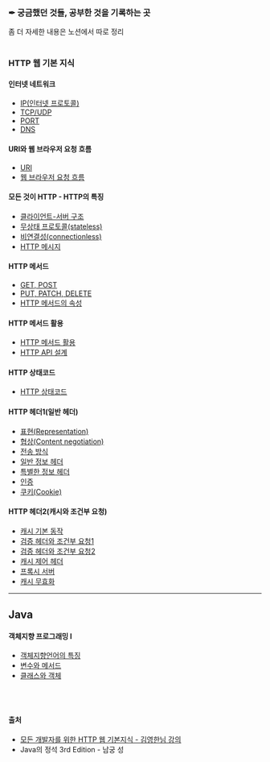 
### ✒ 궁금했던 것들, 공부한 것을 기록하는 곳
좀 더 자세한 내용은 노션에서 따로 정리 
<br/>
<br/>

### HTTP 웹 기본 지식
#### 인터넷 네트워크 
* [IP(인터넷 프로토콜)](https://github.com/k9want/TIL/blob/main/HTTP%20%EC%9B%B9%20%EA%B8%B0%EB%B3%B8%20%EC%A7%80%EC%8B%9D/%EC%9D%B8%ED%84%B0%EB%84%B7%20%EB%84%A4%ED%8A%B8%EC%9B%8C%ED%81%AC/IP.md)
* [TCP/UDP](https://github.com/k9want/TIL/blob/main/HTTP%20%EC%9B%B9%20%EA%B8%B0%EB%B3%B8%20%EC%A7%80%EC%8B%9D/%EC%9D%B8%ED%84%B0%EB%84%B7%20%EB%84%A4%ED%8A%B8%EC%9B%8C%ED%81%AC/TCP_UDP.md)
* [PORT](https://github.com/k9want/TIL/blob/main/HTTP%20%EC%9B%B9%20%EA%B8%B0%EB%B3%B8%20%EC%A7%80%EC%8B%9D/%EC%9D%B8%ED%84%B0%EB%84%B7%20%EB%84%A4%ED%8A%B8%EC%9B%8C%ED%81%AC/PORT.md)
* [DNS](https://github.com/k9want/TIL/blob/main/HTTP%20%EC%9B%B9%20%EA%B8%B0%EB%B3%B8%20%EC%A7%80%EC%8B%9D/%EC%9D%B8%ED%84%B0%EB%84%B7%20%EB%84%A4%ED%8A%B8%EC%9B%8C%ED%81%AC/DNS.md)

#### URI와 웹 브라우저 요청 흐름
* [URI](https://github.com/k9want/TIL/blob/main/HTTP%20%EC%9B%B9%20%EA%B8%B0%EB%B3%B8%20%EC%A7%80%EC%8B%9D/URI%EC%99%80%20%EC%9B%B9%20%EB%B8%8C%EB%9D%BC%EC%9A%B0%EC%A0%80%20%EC%9A%94%EC%B2%AD%20%ED%9D%90%EB%A6%84/URI.md)
* [웹 브라우저 요청 흐름](https://github.com/k9want/TIL/blob/main/HTTP%20%EC%9B%B9%20%EA%B8%B0%EB%B3%B8%20%EC%A7%80%EC%8B%9D/URI%EC%99%80%20%EC%9B%B9%20%EB%B8%8C%EB%9D%BC%EC%9A%B0%EC%A0%80%20%EC%9A%94%EC%B2%AD%20%ED%9D%90%EB%A6%84/%EC%9B%B9%20%EB%B8%8C%EB%9D%BC%EC%9A%B0%EC%A0%80%20%EC%9A%94%EC%B2%AD%20%ED%9D%90%EB%A6%84.md)

#### 모든 것이 HTTP - HTTP의 특징 
* [클라이언트-서버 구조](https://github.com/k9want/TIL/blob/main/HTTP%20%EC%9B%B9%20%EA%B8%B0%EB%B3%B8%20%EC%A7%80%EC%8B%9D/%EB%AA%A8%EB%93%A0%20%EA%B2%83%EC%9D%B4%20HTTP/%ED%81%B4%EB%9D%BC%EC%9D%B4%EC%96%B8%ED%8A%B8%20%EC%84%9C%EB%B2%84%20%EA%B5%AC%EC%A1%B0.md)
* [무상태 프로토콜(stateless)](https://github.com/k9want/TIL/blob/main/HTTP%20%EC%9B%B9%20%EA%B8%B0%EB%B3%B8%20%EC%A7%80%EC%8B%9D/%EB%AA%A8%EB%93%A0%20%EA%B2%83%EC%9D%B4%20HTTP/%EB%AC%B4%EC%83%81%ED%83%9C(Stateless)%20%ED%94%84%EB%A1%9C%ED%86%A0%EC%BD%9C.md)
* [비연결성(connectionless)](https://github.com/k9want/TIL/blob/main/HTTP%20%EC%9B%B9%20%EA%B8%B0%EB%B3%B8%20%EC%A7%80%EC%8B%9D/%EB%AA%A8%EB%93%A0%20%EA%B2%83%EC%9D%B4%20HTTP/%EB%B9%84%EC%97%B0%EA%B2%B0%EC%84%B1(connectionless).md)
* [HTTP 메시지](https://github.com/k9want/TIL/blob/main/HTTP%20%EC%9B%B9%20%EA%B8%B0%EB%B3%B8%20%EC%A7%80%EC%8B%9D/%EB%AA%A8%EB%93%A0%20%EA%B2%83%EC%9D%B4%20HTTP/HTTP%EB%A9%94%EC%8B%9C%EC%A7%80.md)

#### HTTP 메서드
* [GET, POST](https://github.com/k9want/TIL/blob/main/HTTP%20%EC%9B%B9%20%EA%B8%B0%EB%B3%B8%20%EC%A7%80%EC%8B%9D/HTTP%20%EB%A9%94%EC%84%9C%EB%93%9C/HTTP%EB%A9%94%EC%84%9C%EB%93%9C-GET%2CPOST.md)
* [PUT, PATCH, DELETE](https://github.com/k9want/TIL/blob/main/HTTP%20%EC%9B%B9%20%EA%B8%B0%EB%B3%B8%20%EC%A7%80%EC%8B%9D/HTTP%20%EB%A9%94%EC%84%9C%EB%93%9C/HTTP%EB%A9%94%EC%84%9C%EB%93%9C-PUT%2CPATCH%2CDELETE.md)
* [HTTP 메서드의 속성](https://github.com/k9want/TIL/blob/main/HTTP%20%EC%9B%B9%20%EA%B8%B0%EB%B3%B8%20%EC%A7%80%EC%8B%9D/HTTP%20%EB%A9%94%EC%84%9C%EB%93%9C/HTTP%EB%A9%94%EC%84%9C%EB%93%9C%EC%86%8D%EC%84%B1.md)

#### HTTP 메서드 활용
* [HTTP 메서드 활용](https://github.com/k9want/TIL/blob/main/HTTP%20%EC%9B%B9%20%EA%B8%B0%EB%B3%B8%20%EC%A7%80%EC%8B%9D/HTTP%20%EB%A9%94%EC%84%9C%EB%93%9C%20%ED%99%9C%EC%9A%A9/HTTP%20%EB%A9%94%EC%84%9C%EB%93%9C%20%ED%99%9C%EC%9A%A9.md)
* [HTTP API 설계](https://github.com/k9want/TIL/blob/main/HTTP%20%EC%9B%B9%20%EA%B8%B0%EB%B3%B8%20%EC%A7%80%EC%8B%9D/HTTP%20%EB%A9%94%EC%84%9C%EB%93%9C%20%ED%99%9C%EC%9A%A9/HTTP%20API%20%EC%84%A4%EA%B3%84.md)

#### HTTP 상태코드 
* [HTTP 상태코드](https://github.com/k9want/TIL/blob/main/HTTP%20%EC%9B%B9%20%EA%B8%B0%EB%B3%B8%20%EC%A7%80%EC%8B%9D/HTTP%20%EC%83%81%ED%83%9C%EC%BD%94%EB%93%9C/HTTP%20%EC%83%81%ED%83%9C%EC%BD%94%EB%93%9C.md)

#### HTTP 헤더1(일반 헤더)
* [표현(Representation)](https://github.com/k9want/TIL/blob/main/HTTP%20%EC%9B%B9%20%EA%B8%B0%EB%B3%B8%20%EC%A7%80%EC%8B%9D/HTTP-Header(1)/Representation(%ED%91%9C%ED%98%84).md)
* [협상(Content negotiation)](https://github.com/k9want/TIL/blob/main/HTTP%20%EC%9B%B9%20%EA%B8%B0%EB%B3%B8%20%EC%A7%80%EC%8B%9D/HTTP-Header(1)/Content%20negotiation.md)
* [전송 방식](https://github.com/k9want/TIL/blob/main/HTTP%20%EC%9B%B9%20%EA%B8%B0%EB%B3%B8%20%EC%A7%80%EC%8B%9D/HTTP-Header(1)/%EC%A0%84%EC%86%A1%20%EB%B0%A9%EC%8B%9D.md)
* [일반 정보 헤더](https://github.com/k9want/TIL/blob/main/HTTP%20%EC%9B%B9%20%EA%B8%B0%EB%B3%B8%20%EC%A7%80%EC%8B%9D/HTTP-Header(1)/%EC%9D%BC%EB%B0%98%20%EC%A0%95%EB%B3%B4%20%ED%97%A4%EB%8D%94.md)
* [특별한 정보 헤더](https://github.com/k9want/TIL/blob/main/HTTP%20%EC%9B%B9%20%EA%B8%B0%EB%B3%B8%20%EC%A7%80%EC%8B%9D/HTTP-Header(1)/%ED%8A%B9%EB%B3%84%ED%95%9C%20%EC%A0%95%EB%B3%B4%20%ED%97%A4%EB%8D%94.md)
* [인증](https://github.com/k9want/TIL/blob/main/HTTP%20%EC%9B%B9%20%EA%B8%B0%EB%B3%B8%20%EC%A7%80%EC%8B%9D/HTTP-Header(1)/%EC%9D%B8%EC%A6%9D.md)
* [쿠키(Cookie)](https://github.com/k9want/TIL/blob/main/HTTP%20%EC%9B%B9%20%EA%B8%B0%EB%B3%B8%20%EC%A7%80%EC%8B%9D/HTTP-Header(1)/%EC%BF%A0%ED%82%A4.md)

#### HTTP 헤더2(캐시와 조건부 요청)
* [캐시 기본 동작](https://github.com/k9want/TIL/blob/main/HTTP%20%EC%9B%B9%20%EA%B8%B0%EB%B3%B8%20%EC%A7%80%EC%8B%9D/HTTP%20Header(2)/%EC%BA%90%EC%8B%9C%20%EA%B8%B0%EB%B3%B8%20%EB%8F%99%EC%9E%91.md)
* [검증 헤더와 조건부 요청1](https://github.com/k9want/TIL/blob/main/HTTP%20%EC%9B%B9%20%EA%B8%B0%EB%B3%B8%20%EC%A7%80%EC%8B%9D/HTTP%20Header(2)/%EA%B2%80%EC%A6%9D%20%ED%97%A4%EB%8D%94%EC%99%80%20%EC%A1%B0%EA%B1%B4%EB%B6%80%20%EC%9A%94%EC%B2%AD1.md)
* [검증 헤더와 조건부 요청2](https://github.com/k9want/TIL/blob/main/HTTP%20%EC%9B%B9%20%EA%B8%B0%EB%B3%B8%20%EC%A7%80%EC%8B%9D/HTTP%20Header(2)/%EA%B2%80%EC%A6%9D%20%ED%97%A4%EB%8D%94%EC%99%80%20%EC%A1%B0%EA%B1%B4%EB%B6%80%20%EC%9A%94%EC%B2%AD2.md)
* [캐시 제어 헤더](https://github.com/k9want/TIL/blob/main/HTTP%20%EC%9B%B9%20%EA%B8%B0%EB%B3%B8%20%EC%A7%80%EC%8B%9D/HTTP%20Header(2)/%EC%BA%90%EC%8B%9C%EC%99%80%20%EC%A1%B0%EA%B1%B4%EB%B6%80%20%EC%9A%94%EC%B2%AD%20%ED%97%A4%EB%8D%94.md)
* [프록시 서버](https://github.com/k9want/TIL/blob/main/HTTP%20%EC%9B%B9%20%EA%B8%B0%EB%B3%B8%20%EC%A7%80%EC%8B%9D/HTTP%20Header(2)/%ED%94%84%EB%A1%9D%EC%8B%9C%20%EC%BA%90%EC%8B%9C.md)
* [캐시 무효화](https://github.com/k9want/TIL/blob/main/HTTP%20%EC%9B%B9%20%EA%B8%B0%EB%B3%B8%20%EC%A7%80%EC%8B%9D/HTTP%20Header(2)/%EC%BA%90%EC%8B%9C%20%EB%AC%B4%ED%9A%A8%ED%99%94.md)
---

## Java
#### 객체지향 프로그래밍 I 
* [객체지향언어의 특징](https://github.com/k9want/TIL/blob/main/%EC%9E%90%EB%B0%94%20%EB%AC%B8%EB%B2%95/%EA%B0%9D%EC%B2%B4%EC%A7%80%ED%96%A5%ED%94%84%EB%A1%9C%EA%B7%B8%EB%9E%98%EB%B0%8DI/%EA%B0%9D%EC%B2%B4%EC%A7%80%ED%96%A5%EC%96%B8%EC%96%B4%ED%8A%B9%EC%A7%95.md)
* [변수와 메서드](https://github.com/k9want/TIL/blob/main/%EC%9E%90%EB%B0%94%20%EB%AC%B8%EB%B2%95/%EA%B0%9D%EC%B2%B4%EC%A7%80%ED%96%A5%ED%94%84%EB%A1%9C%EA%B7%B8%EB%9E%98%EB%B0%8DI/%EB%B3%80%EC%88%98%EC%99%80%EB%A9%94%EC%84%9C%EB%93%9C.md)
* [클래스와 객체](https://github.com/k9want/TIL/blob/main/%EC%9E%90%EB%B0%94%20%EB%AC%B8%EB%B2%95/%EA%B0%9D%EC%B2%B4%EC%A7%80%ED%96%A5%ED%94%84%EB%A1%9C%EA%B7%B8%EB%9E%98%EB%B0%8DI/%ED%81%B4%EB%9E%98%EC%8A%A4%EC%99%80%EA%B0%9D%EC%B2%B4.md)


<br/>
<br/>

#### 출처
* [모든 개발자를 위한 HTTP 웹 기본지식 - 김영한님 강의](https://www.inflearn.com/course/http-%EC%9B%B9-%EB%84%A4%ED%8A%B8%EC%9B%8C%ED%81%AC)
* Java의 정석 3rd Edition - 남궁 성